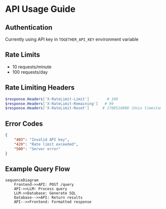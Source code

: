 # API Usage Guide

## Authentication
Currently using API key in `TOGETHER_API_KEY` environment variable

## Rate Limits
- 10 requests/minute
- 100 requests/day

## Rate Limiting Headers
```powershell
$response.Headers['X-RateLimit-Limit']        # 100
$response.Headers['X-RateLimit-Remaining']   # 99
$response.Headers['X-RateLimit-Reset']      # 1708524000 (Unix timestamp)
```

## Error Codes
```json
{
    "403": "Invalid API key",
    "429": "Rate limit exceeded",
    "500": "Server error"
}
```

## Example Query Flow
```mermaid
sequenceDiagram
    Frontend->>API: POST /query
    API->>LLM: Process query
    LLM->>Database: Generate SQL
    Database-->>API: Return results
    API-->>Frontend: Formatted response
```
